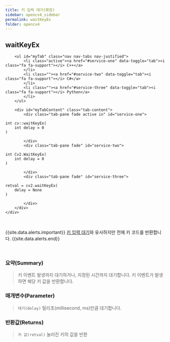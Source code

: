 ```yaml
---
title: 키 입력 대기(확장)
sidebar: opencv4_sidebar
permalink: waitKeyEx
folder: opencv4
---
```


<div class="row">
    <div class="col-lg-12">
        <h2 class="page-header">waitKeyEx</h2>
    </div>
    <div class="col-lg-12">

        <ul id="myTab" class="nav nav-tabs nav-justified">
            <li class="active"><a href="#service-one" data-toggle="tab"><i class="fa fa-support"></i> C++</a>
            </li>
            <li class=""><a href="#service-two" data-toggle="tab"><i class="fa fa-support"></i> C#</a>
            </li>
            <li class=""><a href="#service-three" data-toggle="tab"><i class="fa fa-support"></i> Python</a>
            </li>
        </ul>

        <div id="myTabContent" class="tab-content">
            <div class="tab-pane fade active in" id="service-one">
<pre class="prettyprint"><code class="language-cpp">int cv::waitKeyEx(
    int delay = 0
)</code></pre>
            </div>
            <div class="tab-pane fade" id="service-two">
<pre class="prettyprint"><code class="language-cs">int Cv2.WaitKeyEx(
    int delay = 0
)</code></pre>
            </div>
            <div class="tab-pane fade" id="service-three">
<pre class="prettyprint"><code class="language-py">retval = cv2.waitKeyEx(
    delay = None
)</code></pre>
            </div>
        </div>
    </div>
</div>

<br>

{{site.data.alerts.important}}
<a href="waitKey">키 입력 대기</a>와 유사하지만 전체 키 코드를 반환합니다.
{{site.data.alerts.end}}

<br>

### 요약(Summary)

> 키 이벤트 발생까지 대기하거나, 지정된 시간까지 대기합니다. 키 이벤트가 발생하면 해당 키 값을 반환합니다.

### 매개변수(Parameter)

> `대기(delay)` 밀리초(millisecond, ms)만큼 대기합니다.

### 반환값(Returns)

> `키 값(retval)` 눌러진 키의 값을 반환
